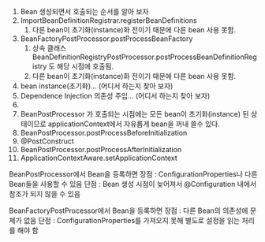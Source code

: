 1. Bean 생성되면서 호출되는 순서를 알아 보자
2. ImportBeanDefinitionRegistrar.registerBeanDefinitions
   1. 다른 bean이 초기화(instance)화 전이기 때문에 다른 bean 사용 못함.
3. BeanFactoryPostProcessor.postProcessBeanFactory
   1. 상속 클래스 BeanDefinitionRegistryPostProcessor.postProcessBeanDefinitionRegistry 도 해당 시점에 호출됨.
   2. 다른 bean이 초기화(instance)화 전이기 때문에 다른 bean 사용 못함.
4. bean instance(초기화)... (어디서 하는지 찾아 보자)
5. Dependence Injection 의존성 주입... (어디서 하는지 찾아 보자)
6. 
7. BeanPostProcessor 가 호출되는 시점에는 모든 bean이 초기화(instance) 된 상태이므로 applicationContext에서 자유롭게 bean을 꺼내 쓸수 있다.
8. BeanPostProcessor.postProcessBeforeInitialization
9. @PostConstruct
10. BeanPostProcessor.postProcessAfterInitialization
11. ApplicationContextAware.setApplicationContext

BeanPostProcessor에서 Bean을 등록하면
장점 : ConfigurationProperties나 다른 Bean들을 사용할 수 있음
단점 : Bean 생성 시점이 늦어져서 @Configuration 내에서 참조가 되지 않을 수 있음

BeanFactoryPostProcessor에서 Bean을 등록하면
장점 : 다른 Bean의 의존성에 문제가 없음
단점 : ConfigurationProperties를 가져오지 못해 별도로 설정을 읽는 처리를 해야 함

